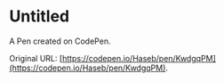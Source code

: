 # Untitled

A Pen created on CodePen.

Original URL: [https://codepen.io/Haseb/pen/KwdgqPM](https://codepen.io/Haseb/pen/KwdgqPM).

